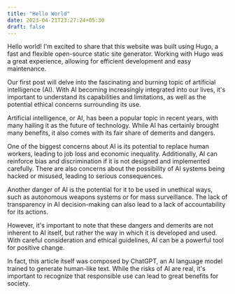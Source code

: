 ```yaml
---
title: "Hello World"
date: 2023-04-21T23:27:24+05:30
draft: false
---
```

Hello world! I'm excited to share that this website was built using Hugo, a fast and flexible open-source static site generator. Working with Hugo was a great experience, allowing for efficient development and easy maintenance.

Our first post will delve into the fascinating and burning topic of artificial intelligence (AI). With AI becoming increasingly integrated into our lives, it's important to understand its capabilities and limitations, as well as the potential ethical concerns surrounding its use.

Artificial intelligence, or AI, has been a popular topic in recent years, with many hailing it as the future of technology. While AI has certainly brought many benefits, it also comes with its fair share of demerits and dangers.

One of the biggest concerns about AI is its potential to replace human workers, leading to job loss and economic inequality. Additionally, AI can reinforce bias and discrimination if it is not designed and implemented carefully. There are also concerns about the possibility of AI systems being hacked or misused, leading to serious consequences.

Another danger of AI is the potential for it to be used in unethical ways, such as autonomous weapons systems or for mass surveillance. The lack of transparency in AI decision-making can also lead to a lack of accountability for its actions.

However, it's important to note that these dangers and demerits are not inherent to AI itself, but rather the way in which it is developed and used. With careful consideration and ethical guidelines, AI can be a powerful tool for positive change.

In fact, this article itself was composed by ChatGPT, an AI language model trained to generate human-like text. While the risks of AI are real, it's important to recognize that responsible use can lead to great benefits for society.